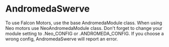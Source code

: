 # AndromedaSwerve

To use Falcon Motors, use the base AndromedaModule class. When using Neo motors use NeoAndromedaModule class. Don't forget to change your module setting to .Neo_CONFIG or .ANDROMEDA_CONFIG. If you choose a wrong config, AndromedaSwerve will report an error.
